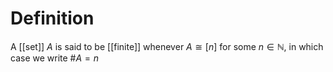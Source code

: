 # Definition
A [[set]] $A$ is said to be [[finite]] whenever $A \cong [n]$ for some $n \in \mathbb{N}$, in which case we write $\#A = n$
